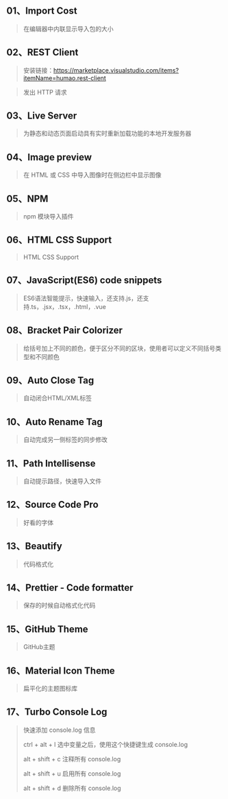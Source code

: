 ## 01、Import Cost

> 在编辑器中内联显示导入包的大小

## 02、REST Client

> 安装链接：https://marketplace.visualstudio.com/items?itemName=humao.rest-client

> 发出 HTTP 请求

## 03、Live Server

> 为静态和动态页面启动具有实时重新加载功能的本地开发服务器

## 04、Image preview

> 在 HTML 或 CSS 中导入图像时在侧边栏中显示图像

## 05、NPM

> npm 模块导入插件

## 06、HTML CSS Support

> HTML CSS Support

##  07、JavaScript(ES6) code snippets

> ES6语法智能提示，快速输入，还支持.js，还支持.ts，.jsx，.tsx，.html，.vue

## 08、Bracket Pair Colorizer

> 给括号加上不同的颜色，便于区分不同的区块，使用者可以定义不同括号类型和不同颜色

## 09、Auto Close Tag

> 自动闭合HTML/XML标签

## 10、Auto Rename Tag

> 自动完成另一侧标签的同步修改

## 11、Path Intellisense

> 自动提示路径，快速导入文件

## 12、Source Code Pro

> 好看的字体

## 13、Beautify

> 代码格式化

## 14、Prettier - Code formatter

> 保存的时候自动格式化代码

## 15、GitHub Theme

> GitHub主题

## 16、Material Icon Theme

> 扁平化的主题图标库

## 17、Turbo Console Log

> 快速添加 console.log 信息
>
> ctrl + alt + l 选中变量之后，使用这个快捷键生成 console.log
>
> alt + shift + c 注释所有 console.log
>
> alt + shift + u 启用所有 console.log
>
> alt + shift + d 删除所有 console.log
>

